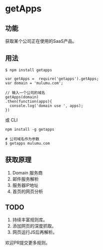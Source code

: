 # getApps

## 功能
获取某个公司正在使用的SaaS产品。

## 用法

```
$ npm install getapps

var getApps =  require('getapps').getApps;
var domain = 'mulumu.com';

// 输入一个公司的域名
getApps(domain)
.then(function(apps){
  console.log('domain use ', apps);
})

```

或 CLI

```
npm install -g getapps

# 公司域名作为参数
$ getapps mulumu.com
```


## 获取原理

1. Domain 服务商
2. 邮件服务解析
3. 服务器IP地址
4. 首页的网页分析

## TODO
1. 持续丰富规则库。
2. 添加网页的深度抓取。
3. 网页运行JS后再解析。

欢迎PR提交更多规则。